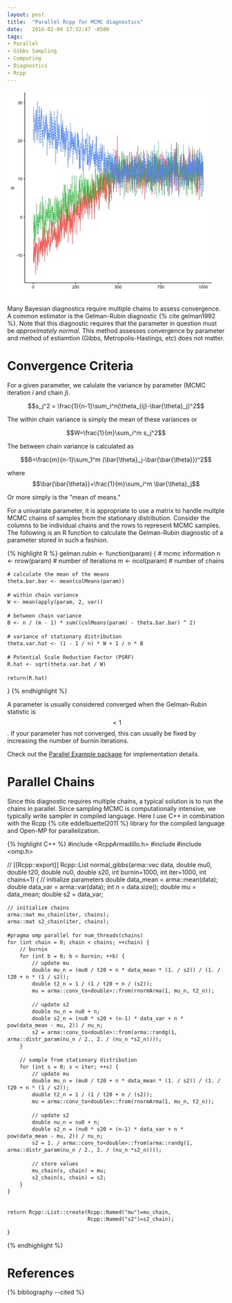 ```yaml
---
layout: post
title:  "Parallel Rcpp for MCMC diagnostics"
date:   2016-02-09 17:32:47 -0500
tags:
- Parallel
- Gibbs Sampling
- Computing
- Diagnostics
- Rcpp
---
```


![Hypothetical Multiple MCMC Chains](/assets/img/multi-chains.jpg)

Many Bayesian diagnostics require multiple chains to assess convergence. A common estimator is the Gelman-Rubin diagnostic {% cite gelman1992 %}. Note that this diagnostic requires that the parameter in question must be *approximately normal*. This method assesses convergence by parameter and method of estiamtion (Gibbs, Metropolis-Hastings, etc) does not matter.

# Convergence Criteria

For a given parameter, we calulate the variance by parameter (MCMC iteration *i* and chain *j*).

$$s_j^2 = \frac{1}{n-1}\sum_i^n(\theta_{ij}-\bar{\theta}_j)^2$$

The within chain variance is simply the mean of these variances or

$$W=\frac{1}{m}\sum_i^m s_j^2$$

The between chain variance is calculated as 

$$B=\frac{m}{n-1}\sum_1^m (\bar{\theta}_j-\bar{\bar{\theta}})^2$$

where $$\bar{\bar{\theta}}=\frac{1}{m}\sum_i^m \bar{\theta}_j$$

Or more simply is the "mean of means."

For a univariate parameter, it is appropriate to use a matrix to handle multple MCMC chains of samples from the stationary distribution. Consider the columns to be individual chains and the rows to represent MCMC samples. The following is an R function to calculate the Gelman-Rubin diagnostic of a parameter stored in such a fashion.

{% highlight R %}
gelman.rubin <- function(param) {
    # mcmc information
    n <- nrow(param) # number of iterations
    m <- ncol(param) # number of chains

    # calculate the mean of the means
    theta.bar.bar <- mean(colMeans(param))

    # within chain variance
    W <- mean(apply(param, 2, var))

    # between chain variance
    B <- n / (m - 1) * sum((colMeans(param) - theta.bar.bar) ^ 2)

    # variance of stationary distribution
    theta.var.hat <- (1 - 1 / n) * W + 1 / n * B

    # Potential Scale Reduction Factor (PSRF)
    R.hat <- sqrt(theta.var.hat / W)

    return(R.hat)
}
{% endhighlight %}

A parameter is usually considered converged when the Gelman-Rubin statistic is $$<1$$. If your parameter has not converged, this can usually be fixed by increasing the number of burnin iterations.

Check out the [Parallel Example package][RcppParallel] for implementation details.

# Parallel Chains

Since this diagnostic requires multiple chains, a typical solution is to run the chains in parallel. Since sampling MCMC is computationally intensive, we typically write sampler in compiled language. Here I use C++ in combination with the Rcpp {% cite eddelbuettel2011 %} library for the compiled language and Open-MP for parallelization.

{% highlight C++ %}
#include <RcppArmadillo.h>
#include <cmath>
#include <omp.h>

// [[Rcpp::export]]
Rcpp::List normal_gibbs(arma::vec data, double mu0, double t20, double nu0, double s20, 
                        int burnin=1000, int iter=1000, int chains=1) {
    // initialize parameters
    double data_mean = arma::mean(data);
    double data_var = arma::var(data);
    int n = data.size();
    double mu = data_mean;
    double s2 = data_var;

    // initialize chains
    arma::mat mu_chain(iter, chains);
    arma::mat s2_chain(iter, chains);

    #pragma omp parallel for num_threads(chains)
    for (int chain = 0; chain < chains; ++chain) {
        // burnin
        for (int b = 0; b < burnin; ++b) {
            // update mu
            double mu_n = (mu0 / t20 + n * data_mean * (1. / s2)) / (1. / t20 + n * (1 / s2));
            double t2_n = 1 / (1 / t20 + n / (s2));
            mu = arma::conv_to<double>::from(rnormArma(1, mu_n, t2_n));

            // update s2
            double nu_n = nu0 + n;
            double s2_n = (nu0 * s20 + (n-1) * data_var + n * pow(data_mean - mu, 2)) / nu_n;
            s2 = arma::conv_to<double>::from(arma::randg(1, arma::distr_param(nu_n / 2., 2. / (nu_n *s2_n))));
        }

        // sample from stationary distribution
        for (int s = 0; s < iter; ++s) {
            // update mu
            double mu_n = (mu0 / t20 + n * data_mean * (1. / s2)) / (1. / t20 + n * (1 / s2));
            double t2_n = 1 / (1 / t20 + n / (s2));
            mu = arma::conv_to<double>::from(rnormArma(1, mu_n, t2_n));

            // update s2
            double nu_n = nu0 + n;
            double s2_n = (nu0 * s20 + (n-1) * data_var + n * pow(data_mean - mu, 2)) / nu_n;
            s2 = 1. / arma::conv_to<double>::from(arma::randg(1, arma::distr_param(nu_n / 2., 2. / (nu_n *s2_n))));

            // store values
            mu_chain(s, chain) = mu;
            s2_chain(s, chain) = s2;
        }
    }


    return Rcpp::List::create(Rcpp::Named("mu")=mu_chain,
                              Rcpp::Named("s2")=s2_chain);
}

{% endhighlight %}

# References

{% bibliography --cited %}

[RcppParallel]: https://github.com/jacobcvt12/RcppParallelExample
